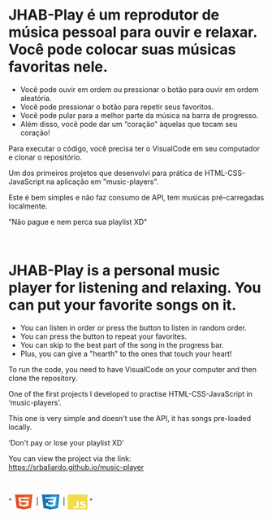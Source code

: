 # JHAB-Play é um reprodutor de música pessoal para ouvir e relaxar. Você pode colocar suas músicas favoritas nele.

- Você pode ouvir em ordem ou pressionar o botão para ouvir em ordem aleatória.
- Você pode pressionar o botão para repetir seus favoritos.
- Você pode pular para a melhor parte da música na barra de progresso.
- Além disso, você pode dar um “coração” àquelas que tocam seu coração!

Para executar o código, você precisa ter o VisualCode em seu computador e clonar o repositório.

Um dos primeiros projetos que desenvolvi para prática de HTML-CSS-JavaScript na aplicação em "music-players".

Este é bem simples e não faz consumo de API, tem musicas pré-carregadas localmente.

"Não pague e nem perca sua playlist XD"

<br>

# JHAB-Play is a personal music player for listening and relaxing. You can put your favorite songs on it.

- You can listen in order or press the button to listen in random order.
- You can press the button to repeat your favorites.
- You can skip to the best part of the song in the progress bar.
- Plus, you can give a "hearth" to the ones that touch your heart!

To run the code, you need to have VisualCode on your computer and then clone the repository.

One of the first projects I developed to practise HTML-CSS-JavaScript in ‘music-players’.

This one is very simple and doesn't use the API, it has songs pre-loaded locally.

‘Don't pay or lose your playlist XD’

You can view the project via the link: <br>
https://srbaliardo.github.io/music-player

<br>

" <img align="center" alt="HTML" height="30" width="40" src="https://raw.githubusercontent.com/devicons/devicon/master/icons/html5/html5-original.svg"> |
<img align="center" alt="CSS" height="30" width="40" src="https://raw.githubusercontent.com/devicons/devicon/master/icons/css3/css3-original.svg"> |
<img align="center" alt="Js" height="30" width="40" src="https://raw.githubusercontent.com/devicons/devicon/master/icons/javascript/javascript-plain.svg"> "
